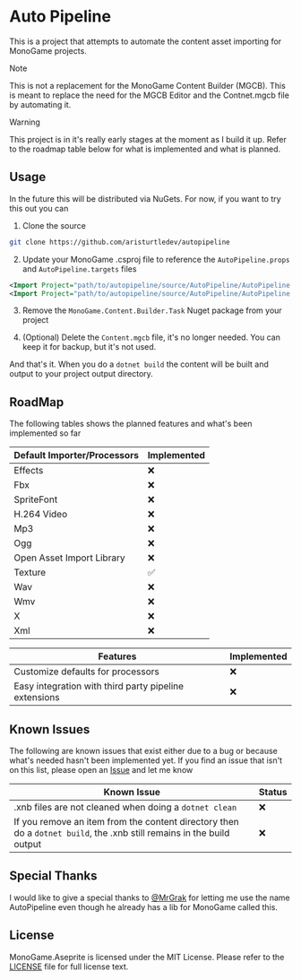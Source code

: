 # Auto Pipeline
This is a project that attempts to automate the content asset importing for MonoGame projects.  

> [!NOTE]
> This is not a replacement for the MonoGame Content Builder (MGCB).  This is meant to replace the need for the MGCB Editor and the Contnet.mgcb file by automating it.

> [!WARNING]
> This project is in it's really early stages at the moment as I build it up.  Refer to the roadmap table below for what is implemented and what is planned.

## Usage
In the future this will be distributed via NuGets.  For now, if you want to try this out you can

1. Clone the source
```sh
git clone https://github.com/aristurtledev/autopipeline
```

2. Update your MonoGame .csproj file to reference the `AutoPipeline.props` and `AutoPipeline.targets` files

```xml
<Import Project="path/to/autopipeline/source/AutoPipeline/AutoPipeline.props" />
<Import Project="path/to/autopipeline/source/AutoPipeline/AutoPipeline.targets" />
```

3. Remove the `MonoGame.Content.Builder.Task` Nuget package from your project

4. (Optional) Delete the `Content.mgcb` file, it's no longer needed.  You can keep it for backup, but it's not used.

And that's it. When you do a `dotnet build` the content will be built and output to your project output directory.

## RoadMap
The following tables shows the planned features and what's been implemented so far

| Default Importer/Processors | Implemented |
| --------------------------- | ----------- |
| Effects                     | ❌           |
| Fbx                         | ❌           |
| SpriteFont                  | ❌           |
| H.264 Video                 | ❌           |
| Mp3                         | ❌           |
| Ogg                         | ❌           |
| Open Asset Import Library   | ❌           |
| Texture                     | ✅           |
| Wav                         | ❌           |
| Wmv                         | ❌           |
| X                           | ❌           |
| Xml                         | ❌           |

| Features                                              | Implemented |
| ----------------------------------------------------- | ----------- |
| Customize defaults for processors                     | ❌           |
| Easy integration with third party pipeline extensions | ❌           |

## Known Issues
The following are known issues that exist either due to a bug or because what's needed hasn't been implemented yet.  If you find an issue that isn't on this list, please open an [Issue](https://github.com/aristurtledev/autopipeline/issues) and let me know

| Known Issue                                                                                                           | Status |
| --------------------------------------------------------------------------------------------------------------------- | ------ |
| .xnb files are not cleaned when doing a `dotnet clean`                                                                | ❌      |
| If you remove an item from the content directory then do a `dotnet build`, the .xnb still remains in the build output | ❌      |

## Special Thanks
I would like to give a special thanks to [@MrGrak](https://github.com/mrgrak) for letting me use the name AutoPipeline even though he already has a lib for MonoGame called this.

## License
MonoGame.Aseprite is licensed under the MIT License. Please refer to the [LICENSE](LICENSE) file for full license text.
